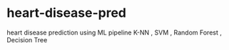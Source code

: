 # heart-disease-pred
heart disease prediction using ML pipeline K-NN , SVM , Random Forest , Decision Tree
